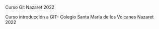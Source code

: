 Curso Git Nazaret 2022

Curso introducción a GIT- Colegio Santa María de los Volcanes Nazaret 2022

